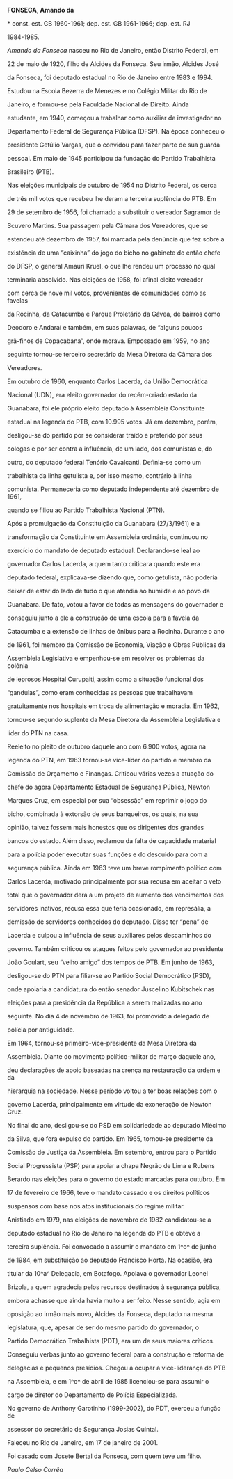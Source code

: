 **FONSECA, Amando da**



\* const. est. GB 1960-1961; dep. est. GB 1961-1966; dep. est. RJ

1984-1985.



*Amando da Fonseca* nasceu no Rio de Janeiro, então Distrito Federal, em

22 de maio de 1920, filho de Alcides da Fonseca. Seu irmão, Alcides José

da Fonseca, foi deputado estadual no Rio de Janeiro entre 1983 e 1994.



Estudou na Escola Bezerra de Menezes e no Colégio Militar do Rio de

Janeiro, e formou-se pela Faculdade Nacional de Direito. Ainda

estudante, em 1940, começou a trabalhar como auxiliar de investigador no

Departamento Federal de Segurança Pública (DFSP). Na época conheceu o

presidente Getúlio Vargas, que o convidou para fazer parte de sua guarda

pessoal. Em maio de 1945 participou da fundação do Partido Trabalhista

Brasileiro (PTB).



Nas eleições municipais de outubro de 1954 no Distrito Federal, os cerca

de três mil votos que recebeu lhe deram a terceira suplência do PTB. Em

29 de setembro de 1956, foi chamado a substituir o vereador Sagramor de

Scuvero Martins. Sua passagem pela Câmara dos Vereadores, que se

estendeu até dezembro de 1957, foi marcada pela denúncia que fez sobre a

existência de uma “caixinha” do jogo do bicho no gabinete do então chefe

do DFSP, o general Amauri Kruel, o que lhe rendeu um processo no qual

terminaria absolvido. Nas eleições de 1958, foi afinal eleito vereador

com cerca de nove mil votos, provenientes de comunidades como as favelas

da Rocinha, da Catacumba e Parque Proletário da Gávea, de bairros como

Deodoro e Andaraí e também, em suas palavras, de “alguns poucos

grã-finos de Copacabana”, onde morava. Empossado em 1959, no ano

seguinte tornou-se terceiro secretário da Mesa Diretora da Câmara dos

Vereadores.



Em outubro de 1960, enquanto Carlos Lacerda, da União Democrática

Nacional (UDN), era eleito governador do recém-criado estado da

Guanabara, foi ele próprio eleito deputado à Assembleia Constituinte

estadual na legenda do PTB, com 10.995 votos. Já em dezembro, porém,

desligou-se do partido por se considerar traído e preterido por seus

colegas e por ser contra a influência, de um lado, dos comunistas e, do

outro, do deputado federal Tenório Cavalcanti. Definia-se como um

trabalhista da linha getulista e, por isso mesmo, contrário à linha

comunista. Permaneceria como deputado independente até dezembro de 1961,

quando se filiou ao Partido Trabalhista Nacional (PTN).



Após a promulgação da Constituição da Guanabara (27/3/1961) e a

transformação da Constituinte em Assembleia ordinária, continuou no

exercício do mandato de deputado estadual. Declarando-se leal ao

governador Carlos Lacerda, a quem tanto criticara quando este era

deputado federal, explicava-se dizendo que, como getulista, não poderia

deixar de estar do lado de tudo o que atendia ao humilde e ao povo da

Guanabara. De fato, votou a favor de todas as mensagens do governador e

conseguiu junto a ele a construção de uma escola para a favela da

Catacumba e a extensão de linhas de ônibus para a Rocinha. Durante o ano

de 1961, foi membro da Comissão de Economia, Viação e Obras Públicas da

Assembleia Legislativa e empenhou-se em resolver os problemas da colônia

de leprosos Hospital Curupaiti, assim como a situação funcional dos

“gandulas”, como eram conhecidas as pessoas que trabalhavam

gratuitamente nos hospitais em troca de alimentação e moradia. Em 1962,

tornou-se segundo suplente da Mesa Diretora da Assembleia Legislativa e

líder do PTN na casa.



Reeleito no pleito de outubro daquele ano com 6.900 votos, agora na

legenda do PTN, em 1963 tornou-se vice-líder do partido e membro da

Comissão de Orçamento e Finanças. Criticou várias vezes a atuação do

chefe do agora Departamento Estadual de Segurança Pública, Newton

Marques Cruz, em especial por sua “obsessão” em reprimir o jogo do

bicho, combinada à extorsão de seus banqueiros, os quais, na sua

opinião, talvez fossem mais honestos que os dirigentes dos grandes

bancos do estado. Além disso, reclamou da falta de capacidade material

para a polícia poder executar suas funções e do descuido para com a

segurança pública. Ainda em 1963 teve um breve rompimento político com

Carlos Lacerda, motivado principalmente por sua recusa em aceitar o veto

total que o governador dera a um projeto de aumento dos vencimentos dos

servidores inativos, recusa essa que teria ocasionado, em represália, a

demissão de servidores conhecidos do deputado. Disse ter “pena” de

Lacerda e culpou a influência de seus auxiliares pelos descaminhos do

governo. Também criticou os ataques feitos pelo governador ao presidente

João Goulart, seu “velho amigo” dos tempos de PTB. Em junho de 1963,

desligou-se do PTN para filiar-se ao Partido Social Democrático (PSD),

onde apoiaria a candidatura do então senador Juscelino Kubitschek nas

eleições para a presidência da República a serem realizadas no ano

seguinte. No dia 4 de novembro de 1963, foi promovido a delegado de

polícia por antiguidade.



Em 1964, tornou-se primeiro-vice-presidente da Mesa Diretora da

Assembleia. Diante do movimento político-militar de março daquele ano,

deu declarações de apoio baseadas na crença na restauração da ordem e da

hierarquia na sociedade. Nesse período voltou a ter boas relações com o

governo Lacerda, principalmente em virtude da exoneração de Newton Cruz.

No final do ano, desligou-se do PSD em solidariedade ao deputado Miécimo

da Silva, que fora expulso do partido. Em 1965, tornou-se presidente da

Comissão de Justiça da Assembleia. Em setembro, entrou para o Partido

Social Progressista (PSP) para apoiar a chapa Negrão de Lima e Rubens

Berardo nas eleições para o governo do estado marcadas para outubro. Em

17 de fevereiro de 1966, teve o mandato cassado e os direitos políticos

suspensos com base nos atos institucionais do regime militar.



Anistiado em 1979, nas eleições de novembro de 1982 candidatou-se a

deputado estadual no Rio de Janeiro na legenda do PTB e obteve a

terceira suplência. Foi convocado a assumir o mandato em 1^o^ de junho

de 1984, em substituição ao deputado Francisco Horta. Na ocasião, era

titular da 10^a^ Delegacia, em Botafogo. Apoiava o governador Leonel

Brizola, a quem agradecia pelos recursos destinados à segurança pública,

embora achasse que ainda havia muito a ser feito. Nesse sentido, agia em

oposição ao irmão mais novo, Alcides da Fonseca, deputado na mesma

legislatura, que, apesar de ser do mesmo partido do governador, o

Partido Democrático Trabalhista (PDT), era um de seus maiores críticos.

Conseguiu verbas junto ao governo federal para a construção e reforma de

delegacias e pequenos presídios. Chegou a ocupar a vice-liderança do PTB

na Assembleia, e em 1^o^ de abril de 1985 licenciou-se para assumir o

cargo de diretor do Departamento de Polícia Especializada.



No governo de Anthony Garotinho (1999-2002), do PDT, exerceu a função de

assessor do secretário de Segurança Josias Quintal.



Faleceu no Rio de Janeiro, em 17 de janeiro de 2001.



Foi casado com Josete Bertal da Fonseca, com quem teve um filho.



*Paulo Celso Corrêa*



